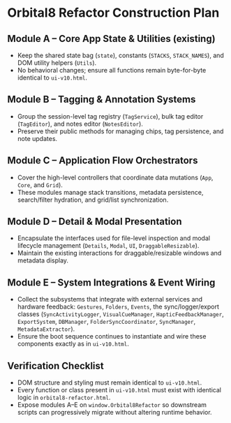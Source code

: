 # Orbital8 Refactor Construction Plan

## Module A – Core App State & Utilities (existing)
- Keep the shared state bag (`state`), constants (`STACKS`, `STACK_NAMES`), and DOM utility helpers (`Utils`).
- No behavioral changes; ensure all functions remain byte-for-byte identical to `ui-v10.html`.

## Module B – Tagging & Annotation Systems
- Group the session-level tag registry (`TagService`), bulk tag editor (`TagEditor`), and notes editor (`NotesEditor`).
- Preserve their public methods for managing chips, tag persistence, and note updates.

## Module C – Application Flow Orchestrators
- Cover the high-level controllers that coordinate data mutations (`App`, `Core`, and `Grid`).
- These modules manage stack transitions, metadata persistence, search/filter hydration, and grid/list synchronization.

## Module D – Detail & Modal Presentation
- Encapsulate the interfaces used for file-level inspection and modal lifecycle management (`Details`, `Modal`, `UI`, `DraggableResizable`).
- Maintain the existing interactions for draggable/resizable windows and metadata display.

## Module E – System Integrations & Event Wiring
- Collect the subsystems that integrate with external services and hardware feedback: `Gestures`, `Folders`, `Events`, the sync/logger/export classes (`SyncActivityLogger`, `VisualCueManager`, `HapticFeedbackManager`, `ExportSystem`, `DBManager`, `FolderSyncCoordinator`, `SyncManager`, `MetadataExtractor`).
- Ensure the boot sequence continues to instantiate and wire these components exactly as in `ui-v10.html`.

## Verification Checklist
- DOM structure and styling must remain identical to `ui-v10.html`.
- Every function or class present in `ui-v10.html` must exist with identical logic in `orbital8-refactor.html`.
- Expose modules A–E on `window.Orbital8Refactor` so downstream scripts can progressively migrate without altering runtime behavior.
